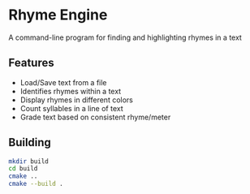 # Rhyme Engine

A command-line program for finding and highlighting rhymes in a text

## Features

- Load/Save text from a file
- Identifies rhymes within a text
- Display rhymes in different colors
- Count syllables in a line of text
- Grade text based on consistent rhyme/meter


## Building

```bash
mkdir build
cd build
cmake ..
cmake --build .